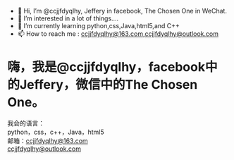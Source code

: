 - 👋 Hi, I’m @ccjjfdyqlhy, Jeffery in facebook, The Chosen One in WeChat.
- 👀 I’m interested in a lot of things....
- 🌱 I’m currently learning python,css,Java,html5,and C++
- 📫 How to reach me : ccjjfdyqlhy@163.com,ccjjfdyqlhy@outlook.com

# 嗨，我是@ccjjfdyqlhy，facebook中的Jeffery，微信中的The Chosen One。  
我会的语言：  
python，css，c++，Java，html5  
邮箱：ccjjfdyqlhy@163.com  
     ccjjfdyqlhy@outlook.com  
